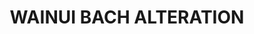 ---
title: WAINUI BACH ALTERATION
description: >
  1950s alteration, Wainui, Banks Peninsula
year: 2022
position: 1
images:
  - src: /assets/uploads/A-2215-1.png
  - src: /assets/uploads/A-2215-2.png
tags: alterations
---